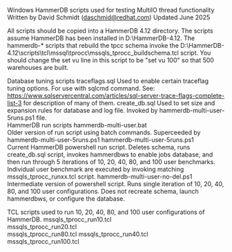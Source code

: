 Windows HammerDB scripts used for testing MultiIO thread functionality
Written by David Schmidt (daschmid@redhat.com) 
Updated June 2025

All scripts should be copied into a HammerDB 4.12 directory. The scripts assume 
HammerDB has been installed in D:\HammerDB-4.12. The hammerdb-* scripts that 
rebuild the tpcc schema invoke the 
D:\HammerDB-4.12\scripts\tcl\mssql\tprocc\mssqls_tprocc_buildschema.tcl script. 
You should change the set vu line in this script to be "set vu 100" so that 500 
warehouses are built.

Database tuning scripts
  traceflags.sql
    Used to enable certain traceflag tuning options. For use with sqlcmd command. See: 
    https://www.sqlservercentral.com/articles/sql-server-trace-flags-complete-list-3 
    for description of many of them.
  create_db.sql
    Used to set size and expansion rules for database and log file. Invoked by 
    hammerdb-multi-user-5runs.ps1 file.                 
HammerDB run scripts
  hammerdb-multi-user.bat         
    Older version of run script using batch commands. Superceeded by hammerdb-multi-user-5runs.ps1
  hammerdb-multi-user-5runs.ps1  
    Current HammerDB powershell run script. Deletes schema, runs create_db.sql 
    script, invokes hammerdbws to enable jobs database, and then run through 5 
    iterations of 10, 20, 40, 80, and 100 user benchmarks. Individual user 
    benchmark are executed by invoking matching mssqls_tprocc_runxx.tcl script.
  hammerdb-multi-user-no-del.ps1  
    Intermediate version of powershell script. Runs single iteration of 10, 20, 
    40, 80, and 100 user configurations. Does not recreate schema, launch 
    hammerdbws, or configure the database.

TCL scripts used  to run 10, 20, 40, 80, and 100 user configurations of HammerDB.
  mssqls_tprocc_run10.tcl   
  mssqls_tprocc_run20.tcl  
  mssqls_tprocc_run80.tcl
  mssqls_tprocc_run40.tcl  
  mssqls_tprocc_run100.tcl  


